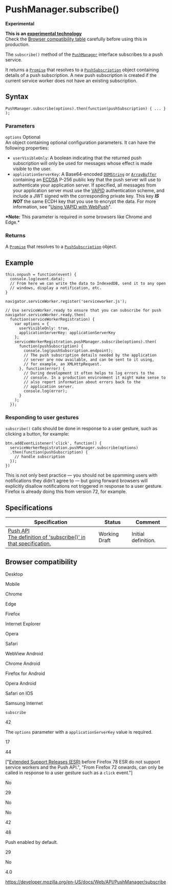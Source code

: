 # PushManager.subscribe()

**Experimental**

**This is an [experimental technology](https://developer.mozilla.org/en-US/docs/MDN/Guidelines/Conventions_definitions#experimental)**  
Check the [Browser compatibility table](#browser_compatibility) carefully before using this in production.

The `subscribe()` method of the [`PushManager`](../pushmanager) interface subscribes to a push service.

It returns a [`Promise`](https://developer.mozilla.org/en-US/docs/Web/JavaScript/Reference/Global_Objects/Promise) that resolves to a [`PushSubscription`](../pushsubscription) object containing details of a push subscription. A new push subscription is created if the current service worker does not have an existing subscription.

## Syntax

    PushManager.subscribe(options).then(function(pushSubscription) { ... } );

### Parameters

`options` <span class="badge inline optional">Optional</span>  
An object containing optional configuration parameters. It can have the following properties:

- `userVisibleOnly`: A boolean indicating that the returned push subscription will only be used for messages whose effect is made visible to the user.
- `applicationServerKey`: A Base64-encoded [`DOMString`](../domstring) or [`ArrayBuffer`](https://developer.mozilla.org/en-US/docs/Web/JavaScript/Reference/Global_Objects/ArrayBuffer) containing an [ECDSA](https://en.wikipedia.org/wiki/Elliptic_Curve_Digital_Signature_Algorithm) P-256 public key that the push server will use to authenticate your application server. If specified, all messages from your application server must use the [VAPID](https://datatracker.ietf.org/doc/html/rfc8292) authentication scheme, and include a JWT signed with the corresponding private key. This key **_IS NOT_** the same ECDH key that you use to encrypt the data. For more information, see "[Using VAPID with WebPush](https://blog.mozilla.org/services/2016/04/04/using-vapid-with-webpush/)".

**\*Note:** This parameter is required in some browsers like Chrome and Edge.\*

### Returns

A [`Promise`](https://developer.mozilla.org/en-US/docs/Web/JavaScript/Reference/Global_Objects/Promise) that resolves to a [`PushSubscription`](../pushsubscription) object.

## Example

    this.onpush = function(event) {
      console.log(event.data);
      // From here we can write the data to IndexedDB, send it to any open
      // windows, display a notification, etc.
    }

    navigator.serviceWorker.register('serviceworker.js');

    // Use serviceWorker.ready to ensure that you can subscribe for push
    navigator.serviceWorker.ready.then(
      function(serviceWorkerRegistration) {
        var options = {
          userVisibleOnly: true,
          applicationServerKey: applicationServerKey
        };
        serviceWorkerRegistration.pushManager.subscribe(options).then(
          function(pushSubscription) {
            console.log(pushSubscription.endpoint);
            // The push subscription details needed by the application
            // server are now available, and can be sent to it using,
            // for example, an XMLHttpRequest.
          }, function(error) {
            // During development it often helps to log errors to the
            // console. In a production environment it might make sense to
            // also report information about errors back to the
            // application server.
            console.log(error);
          }
        );
      });

### Responding to user gestures

`subscribe()` calls should be done in response to a user gesture, such as clicking a button, for example:

    btn.addEventListener('click', function() {
      serviceWorkerRegistration.pushManager.subscribe(options)
      .then(function(pushSubscription) {
        // handle subscription
      });
    })

This is not only best practice — you should not be spamming users with notifications they didn't agree to — but going forward browsers will explicitly disallow notifications not triggered in response to a user gesture. Firefox is already doing this from version 72, for example.

## Specifications

<table><thead><tr class="header"><th>Specification</th><th>Status</th><th>Comment</th></tr></thead><tbody><tr class="odd"><td><a href="https://w3c.github.io/push-api/#dom-pushmanager-subscribe">Push API<br />
<span class="small">The definition of 'subscribe()' in that specification.</span></a></td><td><span class="spec-wd">Working Draft</span></td><td>Initial definition.</td></tr></tbody></table>

## Browser compatibility

Desktop

Mobile

Chrome

Edge

Firefox

Internet Explorer

Opera

Safari

WebView Android

Chrome Android

Firefox for Android

Opera Android

Safari on IOS

Samsung Internet

`subscribe`

42

The `options` parameter with a `applicationServerKey` value is required.

17

44

\["[Extended Support Releases (ESR)](https://www.mozilla.org/en-US/firefox/organizations/) before Firefox 78 ESR do not support service workers and the Push API.", "From Firefox 72 onwards, can only be called in response to a user gesture such as a `click` event."\]

No

29

No

No

42

48

Push enabled by default.

29

No

4.0

<a href="https://developer.mozilla.org/en-US/docs/Web/API/PushManager/subscribe" class="_attribution-link">https://developer.mozilla.org/en-US/docs/Web/API/PushManager/subscribe</a>
